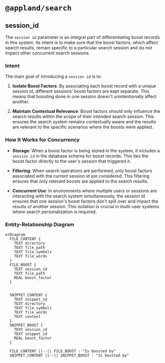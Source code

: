# `@appland/search`

## session_id

The `session id` parameter is an integral part of differentiating boost records in this system. Its
intent is to make sure that the boost factors, which affect search results, remain specific to a
particular search session and do not impact other concurrent search sessions.

### Intent

The main goal of introducing a `session id` is to:

1. **Isolate Boost Factors**: By associating each boost record with a unique session id, different
   sessions' boost factors are kept separate. This means that boosting done in one session doesn't
   unintentionally affect another.

2. **Maintain Contextual Relevance**: Boost factors should only influence the search results within
   the scope of their intended search session. This ensures the search system remains contextually
   aware and the results are relevant to the specific scenarios where the boosts were applied.

### How It Works for Concurrency

- **Storage**: When a boost factor is being stored in the system, it includes a `session id` in the
  database schema for boost records. This ties the boost factor directly to the user's session that
  triggered it.

- **Filtering**: When search operations are performed, only boost factors associated with the
  current session id are considered. This filtering ensures that only relevant boosts are applied to
  the search results.

- **Concurrent Use**: In environments where multiple users or sessions are interacting with the
  search system simultaneously, the session id ensures that one session's boost factors don't spill
  over and impact the results of another session. This isolation is crucial in multi-user systems
  where search personalization is required.

### Entity-Relationship Diagram

```mermaid
erDiagram
  FILE_CONTENT {
    TEXT directory
    TEXT file_path
    TEXT file_symbols
    TEXT file_words
  }
  FILE_BOOST {
    TEXT session_id
    TEXT file_path
    REAL boost_factor
  }


  SNIPPET_CONTENT {
    TEXT snippet_id
    TEXT directory
    TEXT file_symbols
    TEXT file_words
    TEXT content
  }
  SNIPPET_BOOST {
    TEXT session_id
    TEXT snippet_id
    REAL boost_factor
  }

  FILE_CONTENT ||--|| FILE_BOOST : "Is boosted by"
  SNIPPET_CONTENT ||--|| SNIPPET_BOOST : "Is boosted by"
```
